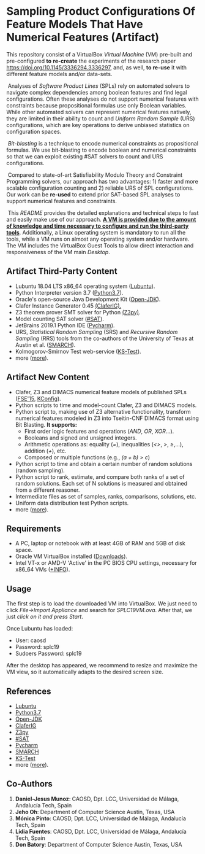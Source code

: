 # Sampling Product Configurations Of Feature Models That Have Numerical Features (Artifact)
This repository consist of a VirtualBox *Virtual Machine* (VM) pre-built and pre-configured **to** **re-create** the experiments of the research paper https://doi.org/10.1145/3336294.3336297, and, as well, **to re-use** it with different feature models and/or data-sets.

​	Analyses of *Software Product Lines* (SPLs) rely on automated solvers to navigate complex dependencies among boolean features and find legal configurations. Often these analyses do not support numerical
features with constraints because propositional formulas use only Boolean variables. While other automated solvers can represent numerical features natively, they are limited in their ability to count
and *Uniform Random Sample* (URS) configurations, which are key operations to derive unbiased statistics on configuration spaces. 

​	*Bit-blasting* is a technique to encode numerical constraints as propositional formulas. We use bit-blasting to encode boolean and numerical constraints so that we can exploit existing #SAT solvers to count and URS configurations. 

​	Compared to state-of-art Satisfiability Modulo Theory and Constraint Programming solvers, our approach has two advantages: 1) faster and more scalable configuration counting and 2) reliable URS of SPL configurations. Our work can be **re-used** to extend prior SAT-based SPL analyses to support numerical features and constraints.

​	This *README* provides the detailed explanations and technical steps to fast and easily make use of our approach. **<u>A VM is provided due to the amount of knowledge and time necessary to configure and run the third-party tools**</u>. Additionally, a Linux operating system is mandatory to run all the tools, while a VM runs on almost any operating system and/or hardware. The VM includes the VirtualBox Guest Tools to allow direct interaction and responsiveness of the VM main *Desktop*.

## Artifact Third-Party Content

- Lubuntu 18.04 LTS x86_64 operating system ([Lubuntu](https://lubuntu.net/)).
- Python Interpreter version 3.7 ([Python3.7](https://www.python.org/)).
- Oracle's open-source Java Development Kit ([Open-JDK](https://openjdk.java.net/)).
- Clafer Instance Generator 0.45 [(ClaferIG).](https://github.com/gsdlab/claferIG)
- Z3 theorem prover SMT solver for Python [(Z3py)](https://github.com/Z3Prover/z3).
- Model counting SAT solver ([#SAT](https://github.com/marcthurley/sharpSAT)).
- JetBrains 2019.1 Python IDE ([Pycharm](https://www.jetbrains.com/pycharm/)).
- URS, *Statistical Random Sampling* (SRS) and *Recursive Random Sampling* (RRS) tools from the co-authors of the University of Texas at Austin et al. ([SMARCH](https://dl.acm.org/citation.cfm?id=3106273)).
- Kolmogorov-Smirnov Test web-service ([KS-Test](https://dl.acm.org/citation.cfm?id=3106273)).
- more ([more](https://)).

## Artifact New Content
* Clafer, Z3 and DIMACS numerical feature models of published SPLs ([FSE'15]([KS-Test](https://dl.acm.org/citation.cfm?id=3106273)), [KConfig](https://www.springer.com/gp/book/9783642375200)).
* Python scripts to time and model-count Clafer, Z3 and DIMACS models.
* Python script to, making use of Z3 alternative functionality, transform numerical features modeled in Z3 into Tseitin-CNF DIMACS format using Bit Blasting. **It supports:**
  * First order logic features and operations (*AND*, *OR*, *XOR*...).
  * Booleans and signed and unsigned integers.
  * Arithmetic operations as: equality (*=*), inequalities (*<>*, *>*, *≥*,...), addition (*+*), etc.
  * Composed or multiple functions (e.g., *(a + b) > c*)
* Python script to time and obtain a certain number of random solutions (random sampling).  
* Python script to rank, estimate, and compare both ranks of a set of random solutions. Each set of N solutions is measured and obtained from a different reasoner.
* Intermediate files as set of samples, ranks, comparisons, solutions, etc.
* Uniform data distribution test Python scripts.
* more ([more](https://)).

## Requirements

- A PC, laptop or notebook with at least 4GB of RAM and 5GB of disk space.
- Oracle VM VirtualBox installed ([Downloads](https://www.virtualbox.org/wiki/Downloads)).
- Intel VT-x or AMD-V 'Active' in the PC BIOS CPU settings, necessary for x86_64 VMs ([+INFO](https://www.youtube.com/watch?v=g8-go0RFPjc)).

## Usage

The first step is to load the downloaded VM into VirtualBox.  We just need to click *File->Import Appliance* and search for *SPLC19VM.ova*. After that, we just *click on it* *and press Start*.

Once Lubuntu has loaded:

- User: caosd
- Password: splc19
- Sudoers Password: splc19

After the desktop has appeared, we recommend to resize and maximize the VM view, so it automatically adapts to the desired screen size.

## References

- [Lubuntu](https://lubuntu.net/)
- [Python3.7](https://www.python.org/)
- [Open-JDK](https://openjdk.java.net/)
- [ClaferIG](https://github.com/gsdlab/claferIG)
- [Z3py](https://github.com/Z3Prover/z3)
- [#SAT](https://github.com/marcthurley/sharpSAT)
- [Pycharm](https://www.jetbrains.com/pycharm/)
- [SMARCH](https://dl.acm.org/citation.cfm?id=3106273)
- [KS-Test](https://dl.acm.org/citation.cfm?id=3106273)
- more ([more](https://)).

## Co-Authors

1. **Daniel-Jesus Munoz**: CAOSD, Dpt. LCC, Universidad de Málaga, Andalucía Tech, Spain
2. **Jeho Oh**: Department of Computer Science Austin, Texas, USA
3. **Mónica Pinto**: CAOSD, Dpt. LCC, Universidad de Málaga, Andalucía Tech, Spain
4. **Lidia Fuentes**: CAOSD, Dpt. LCC, Universidad de Málaga, Andalucía Tech, Spain
5. **Don Batory**: Department of Computer Science Austin, Texas, USA
